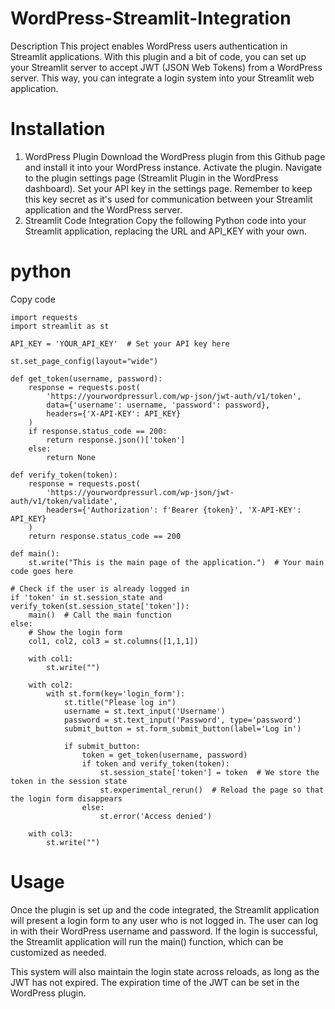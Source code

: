 #   WordPress-Streamlit-Integration
Description
This project enables WordPress users authentication in Streamlit applications. With this plugin and a bit of code, you can set up your Streamlit server to accept JWT (JSON Web Tokens) from a WordPress server. This way, you can integrate a login system into your Streamlit web application.

#  Installation
1. WordPress Plugin
Download the WordPress plugin from this Github page and install it into your WordPress instance.
Activate the plugin.
Navigate to the plugin settings page (Streamlit Plugin in the WordPress dashboard).
Set your API key in the settings page. Remember to keep this key secret as it's used for communication between your Streamlit application and the WordPress server.
2. Streamlit Code Integration
Copy the following Python code into your Streamlit application, replacing the URL and API_KEY with your own.

# python
Copy code

```
import requests
import streamlit as st

API_KEY = 'YOUR_API_KEY'  # Set your API key here

st.set_page_config(layout="wide")

def get_token(username, password):
    response = requests.post(
        'https://yourwordpressurl.com/wp-json/jwt-auth/v1/token',
        data={'username': username, 'password': password},
        headers={'X-API-KEY': API_KEY}
    )
    if response.status_code == 200:
        return response.json()['token']
    else:
        return None

def verify_token(token):
    response = requests.post(
        'https://yourwordpressurl.com/wp-json/jwt-auth/v1/token/validate',
        headers={'Authorization': f'Bearer {token}', 'X-API-KEY': API_KEY}
    )
    return response.status_code == 200

def main():
    st.write("This is the main page of the application.")  # Your main code goes here

# Check if the user is already logged in
if 'token' in st.session_state and verify_token(st.session_state['token']):
    main()  # Call the main function
else:
    # Show the login form
    col1, col2, col3 = st.columns([1,1,1])

    with col1:
        st.write("")

    with col2:
        with st.form(key='login_form'):
            st.title("Please log in")
            username = st.text_input('Username')
            password = st.text_input('Password', type='password')
            submit_button = st.form_submit_button(label='Log in')

            if submit_button:
                token = get_token(username, password)
                if token and verify_token(token):
                    st.session_state['token'] = token  # We store the token in the session state
                    st.experimental_rerun()  # Reload the page so that the login form disappears
                else:
                    st.error('Access denied')

    with col3:
        st.write("")
```

# Usage
Once the plugin is set up and the code integrated, the Streamlit application will present a login form to any user who is not logged in. The user can log in with their WordPress username and password. If the login is successful, the Streamlit application will run the main() function, which can be customized as needed.

This system will also maintain the login state across reloads, as long as the JWT has not expired. The expiration time of the JWT can be set in the WordPress plugin.
